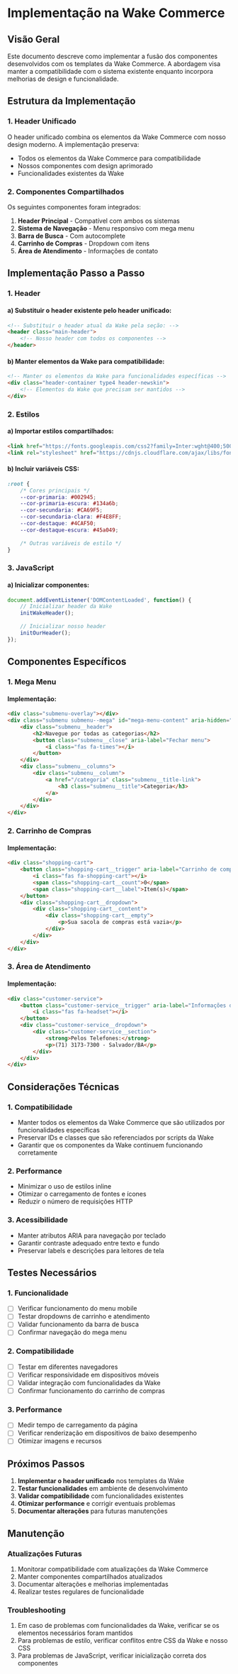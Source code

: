# Implementação na Wake Commerce

## Visão Geral

Este documento descreve como implementar a fusão dos componentes desenvolvidos com os templates da Wake Commerce. A abordagem visa manter a compatibilidade com o sistema existente enquanto incorpora melhorias de design e funcionalidade.

## Estrutura da Implementação

### 1. Header Unificado

O header unificado combina os elementos da Wake Commerce com nosso design moderno. A implementação preserva:

- Todos os elementos da Wake Commerce para compatibilidade
- Nossos componentes com design aprimorado
- Funcionalidades existentes da Wake

### 2. Componentes Compartilhados

Os seguintes componentes foram integrados:

1. **Header Principal** - Compatível com ambos os sistemas
2. **Sistema de Navegação** - Menu responsivo com mega menu
3. **Barra de Busca** - Com autocomplete
4. **Carrinho de Compras** - Dropdown com itens
5. **Área de Atendimento** - Informações de contato

## Implementação Passo a Passo

### 1. Header

#### a) Substituir o header existente pelo header unificado:

```html
<!-- Substituir o header atual da Wake pela seção: -->
<header class="main-header">
    <!-- Nosso header com todos os componentes -->
</header>
```

#### b) Manter elementos da Wake para compatibilidade:

```html
<!-- Manter os elementos da Wake para funcionalidades específicas -->
<div class="header-container type4 header-newskin">
    <!-- Elementos da Wake que precisam ser mantidos -->
</div>
```

### 2. Estilos

#### a) Importar estilos compartilhados:

```html
<link href="https://fonts.googleapis.com/css2?family=Inter:wght@400;500;600;700;800&display=swap" rel="stylesheet">
<link rel="stylesheet" href="https://cdnjs.cloudflare.com/ajax/libs/font-awesome/6.0.0/css/all.min.css">
```

#### b) Incluir variáveis CSS:

```css
:root {
    /* Cores principais */
    --cor-primaria: #002945;
    --cor-primaria-escura: #134a6b;
    --cor-secundaria: #CA69F5;
    --cor-secundaria-clara: #F4E8FF;
    --cor-destaque: #4CAF50;
    --cor-destaque-escura: #45a049;
    
    /* Outras variáveis de estilo */
}
```

### 3. JavaScript

#### a) Inicializar componentes:

```javascript
document.addEventListener('DOMContentLoaded', function() {
    // Inicializar header da Wake
    initWakeHeader();
    
    // Inicializar nosso header
    initOurHeader();
});
```

## Componentes Específicos

### 1. Mega Menu

#### Implementação:
```html
<div class="submenu-overlay"></div>
<div class="submenu submenu--mega" id="mega-menu-content" aria-hidden="true">
    <div class="submenu__header">
        <h2>Navegue por todas as categorias</h2>
        <button class="submenu__close" aria-label="Fechar menu">
            <i class="fas fa-times"></i>
        </button>
    </div>
    <div class="submenu__columns">
        <div class="submenu__column">
            <a href="/categoria" class="submenu__title-link">
                <h3 class="submenu__title">Categoria</h3>
            </a>
        </div>
    </div>
</div>
```

### 2. Carrinho de Compras

#### Implementação:
```html
<div class="shopping-cart">
    <button class="shopping-cart__trigger" aria-label="Carrinho de compras">
        <i class="fas fa-shopping-cart"></i>
        <span class="shopping-cart__count">0</span>
        <span class="shopping-cart__label">Item(s)</span>
    </button>
    <div class="shopping-cart__dropdown">
        <div class="shopping-cart__content">
            <div class="shopping-cart__empty">
                <p>Sua sacola de compras está vazia</p>
            </div>
        </div>
    </div>
</div>
```

### 3. Área de Atendimento

#### Implementação:
```html
<div class="customer-service">
    <button class="customer-service__trigger" aria-label="Informações de atendimento">
        <i class="fas fa-headset"></i>
    </button>
    <div class="customer-service__dropdown">
        <div class="customer-service__section">
            <strong>Pelos Telefones:</strong>
            <p>(71) 3173-7300 - Salvador/BA</p>
        </div>
    </div>
</div>
```

## Considerações Técnicas

### 1. Compatibilidade

- Manter todos os elementos da Wake Commerce que são utilizados por funcionalidades específicas
- Preservar IDs e classes que são referenciados por scripts da Wake
- Garantir que os componentes da Wake continuem funcionando corretamente

### 2. Performance

- Minimizar o uso de estilos inline
- Otimizar o carregamento de fontes e ícones
- Reduzir o número de requisições HTTP

### 3. Acessibilidade

- Manter atributos ARIA para navegação por teclado
- Garantir contraste adequado entre texto e fundo
- Preservar labels e descrições para leitores de tela

## Testes Necessários

### 1. Funcionalidade

- [ ] Verificar funcionamento do menu mobile
- [ ] Testar dropdowns de carrinho e atendimento
- [ ] Validar funcionamento da barra de busca
- [ ] Confirmar navegação do mega menu

### 2. Compatibilidade

- [ ] Testar em diferentes navegadores
- [ ] Verificar responsividade em dispositivos móveis
- [ ] Validar integração com funcionalidades da Wake
- [ ] Confirmar funcionamento do carrinho de compras

### 3. Performance

- [ ] Medir tempo de carregamento da página
- [ ] Verificar renderização em dispositivos de baixo desempenho
- [ ] Otimizar imagens e recursos

## Próximos Passos

1. **Implementar o header unificado** nos templates da Wake
2. **Testar funcionalidades** em ambiente de desenvolvimento
3. **Validar compatibilidade** com funcionalidades existentes
4. **Otimizar performance** e corrigir eventuais problemas
5. **Documentar alterações** para futuras manutenções

## Manutenção

### Atualizações Futuras

1. Monitorar compatibilidade com atualizações da Wake Commerce
2. Manter componentes compartilhados atualizados
3. Documentar alterações e melhorias implementadas
4. Realizar testes regulares de funcionalidade

### Troubleshooting

1. Em caso de problemas com funcionalidades da Wake, verificar se os elementos necessários foram mantidos
2. Para problemas de estilo, verificar conflitos entre CSS da Wake e nosso CSS
3. Para problemas de JavaScript, verificar inicialização correta dos componentes